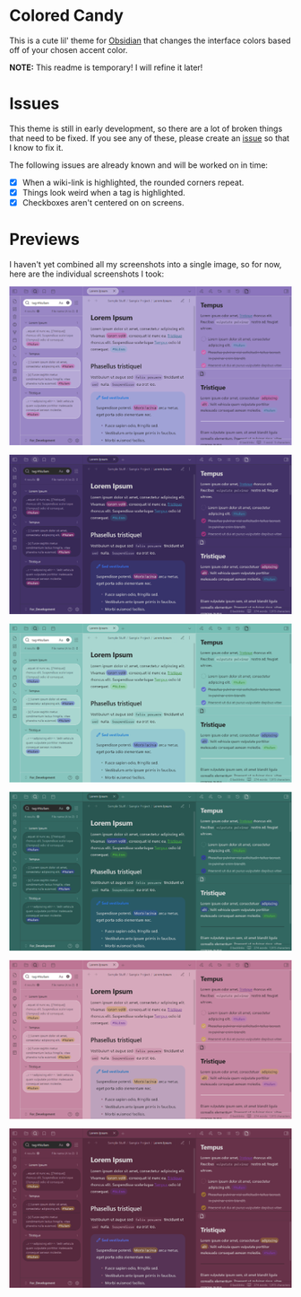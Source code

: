 # Colored Candy
This is a cute lil' theme for [Obsidian](https://obsidian.md/) that changes the interface colors based off of your chosen accent color.

**NOTE:** This readme is temporary! I will refine it later!
# Issues
This theme is still in early development, so there are a lot of broken things that need to be fixed. If you see any of these, please create an [issue](https://github.com/Erallie/colored-candy/issues) so that I know to fix it.

The following issues are already known and will be worked on in time:
- [x] When a wiki-link is highlighted, the rounded corners repeat.
- [x] Things look weird when a tag is highlighted.
- [x] Checkboxes aren't centered on on screens.
# Previews
I haven't yet combined all my screenshots into a single image, so for now, here are the individual screenshots I took:

![purple-light-preview](./Attachments/purple-light-preview.png)

![purple-dark-preview](./Attachments/purple-dark-preview.png)

![green-light-preview](./Attachments/green-light-preview.png)

![green-dark-preview](./Attachments/green-dark-preview.png)

![red-light-preview](./Attachments/red-light-preview.png)

![red-dark-preview](./Attachments/red-dark-preview.png)